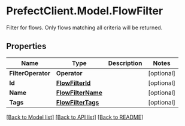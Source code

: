 # PrefectClient.Model.FlowFilter
Filter for flows. Only flows matching all criteria will be returned.

## Properties

Name | Type | Description | Notes
------------ | ------------- | ------------- | -------------
**FilterOperator** | **Operator** |  | [optional] 
**Id** | [**FlowFilterId**](FlowFilterId.md) |  | [optional] 
**Name** | [**FlowFilterName**](FlowFilterName.md) |  | [optional] 
**Tags** | [**FlowFilterTags**](FlowFilterTags.md) |  | [optional] 

[[Back to Model list]](../README.md#documentation-for-models) [[Back to API list]](../README.md#documentation-for-api-endpoints) [[Back to README]](../README.md)

